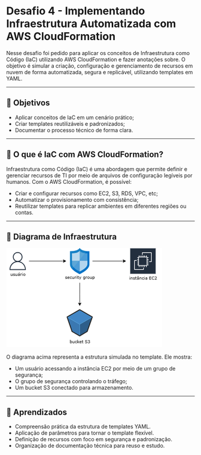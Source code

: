 # Desafio 4 - Implementando Infraestrutura Automatizada com AWS CloudFormation

Nesse desafio foi pedido para aplicar os conceitos de Infraestrutura como Código (IaC) utilizando AWS CloudFormation e fazer anotações sobre. O objetivo é simular a criação, configuração e gerenciamento de recursos em nuvem de forma automatizada, segura e replicável, utilizando templates em YAML.

---

## 🎯 Objetivos

- Aplicar conceitos de IaC em um cenário prático;
- Criar templates reutilizáveis e padronizados;
- Documentar o processo técnico de forma clara.

---

## 📍 O que é IaC com AWS CloudFormation?

Infraestrutura como Código (IaC) é uma abordagem que permite definir e gerenciar recursos de TI por meio de arquivos de configuração legíveis por humanos. Com o AWS CloudFormation, é possível:

- Criar e configurar recursos como EC2, S3, RDS, VPC, etc;
- Automatizar o provisionamento com consistência;
- Reutilizar templates para replicar ambientes em diferentes regiões ou contas.

---

## 📁 Diagrama de Infraestrutura

![Diagrama de infraestrutura](diagramadeinfraestrutura.png)

O diagrama acima representa a estrutura simulada no template. Ele mostra:

- Um usuário acessando a instância EC2 por meio de um grupo de segurança;
- O grupo de segurança controlando o tráfego;
- Um bucket S3 conectado para armazenamento.

---

## 📝 Aprendizados

- Compreensão prática da estrutura de templates YAML.
- Aplicação de parâmetros para tornar o template flexível.
- Definição de recursos com foco em segurança e padronização.
- Organização de documentação técnica para reuso e estudo.
